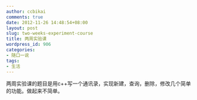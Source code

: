 ```yaml
---
author: ccbikai
comments: true
date: 2012-11-26 14:48:54+08:00
layout: post
slug: two-weeks-experiment-course
title: 两周实验课
wordpress_id: 906
categories:
- 随口一说
tags:
- 生活
---
```


两周实验课的题目是用c++写一个通讯录，实现新建，查询，删除，修改几个简单的功能。做起来不简单。
